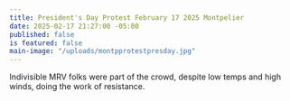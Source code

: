 ```yaml
---
title: President's Day Protest February 17 2025 Montpelier
date: 2025-02-17 21:27:00 -05:00
published: false
is featured: false
main-image: "/uploads/montpprotestpresday.jpg"
---
```


Indivisible MRV folks were part of the crowd, despite low temps and high winds, doing the work of resistance.